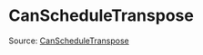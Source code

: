 # CanScheduleTranspose

Source: [CanScheduleTranspose](../../csrc/scheduler/compile_time_info.h#L195)
